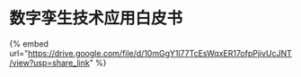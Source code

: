 # 数字孪生技术应用白皮书

{% embed url="https://drive.google.com/file/d/10mGgY1l77TcEsWqxER17ofpPjivUcJNT/view?usp=share_link" %}
